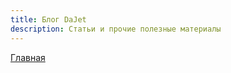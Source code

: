 ```yaml
---
title: Блог DaJet
description: Статьи и прочие полезные материалы
---
```

[Главная](../index.md#блог-dajet)


